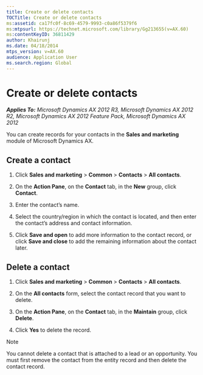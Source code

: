 ```yaml
---
title: Create or delete contacts
TOCTitle: Create or delete contacts
ms:assetid: ca17fc0f-8c69-4579-9993-c0a86f5379f6
ms:mtpsurl: https://technet.microsoft.com/library/Gg213655(v=AX.60)
ms:contentKeyID: 36811429
author: Khairunj
ms.date: 04/18/2014
mtps_version: v=AX.60
audience: Application User
ms.search.region: Global
---
```


# Create or delete contacts 


_**Applies To:** Microsoft Dynamics AX 2012 R3, Microsoft Dynamics AX 2012 R2, Microsoft Dynamics AX 2012 Feature Pack, Microsoft Dynamics AX 2012_

You can create records for your contacts in the **Sales and marketing** module of Microsoft Dynamics AX.

## Create a contact

1.  Click **Sales and marketing** \> **Common** \> **Contacts** \> **All contacts**.

2.  On the **Action Pane**, on the **Contact** tab, in the **New** group, click **Contact**.

3.  Enter the contact’s name.

4.  Select the country/region in which the contact is located, and then enter the contact’s address and contact information.

5.  Click **Save and open** to add more information to the contact record, or click **Save and close** to add the remaining information about the contact later.

## Delete a contact

1.  Click **Sales and marketing** \> **Common** \> **Contacts** \> **All contacts**.

2.  On the **All contacts** form, select the contact record that you want to delete.

3.  On the **Action Pane**, on the **Contact** tab, in the **Maintain** group, click **Delete**.

4.  Click **Yes** to delete the record.


> [!NOTE]
> <P>You cannot delete a contact that is attached to a lead or an opportunity. You must first remove the contact from the entity record and then delete the contact record.</P>


  



